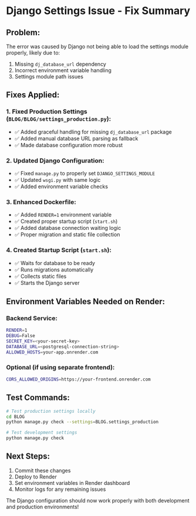 # Django Settings Issue - Fix Summary

## Problem:
The error was caused by Django not being able to load the settings module properly, likely due to:
1. Missing `dj_database_url` dependency
2. Incorrect environment variable handling
3. Settings module path issues

## Fixes Applied:

### 1. Fixed Production Settings (`BLOG/BLOG/settings_production.py`):
- ✅ Added graceful handling for missing `dj_database_url` package
- ✅ Added manual database URL parsing as fallback
- ✅ Made database configuration more robust

### 2. Updated Django Configuration:
- ✅ Fixed `manage.py` to properly set `DJANGO_SETTINGS_MODULE`
- ✅ Updated `wsgi.py` with same logic
- ✅ Added environment variable checks

### 3. Enhanced Dockerfile:
- ✅ Added `RENDER=1` environment variable
- ✅ Created proper startup script (`start.sh`)
- ✅ Added database connection waiting logic
- ✅ Proper migration and static file collection

### 4. Created Startup Script (`start.sh`):
- ✅ Waits for database to be ready
- ✅ Runs migrations automatically
- ✅ Collects static files
- ✅ Starts the Django server

## Environment Variables Needed on Render:

### Backend Service:
```bash
RENDER=1
DEBUG=False
SECRET_KEY=<your-secret-key>
DATABASE_URL=<postgresql-connection-string>
ALLOWED_HOSTS=your-app.onrender.com
```

### Optional (if using separate frontend):
```bash
CORS_ALLOWED_ORIGINS=https://your-frontend.onrender.com
```

## Test Commands:
```bash
# Test production settings locally
cd BLOG
python manage.py check --settings=BLOG.settings_production

# Test development settings
python manage.py check
```

## Next Steps:
1. Commit these changes
2. Deploy to Render
3. Set environment variables in Render dashboard
4. Monitor logs for any remaining issues

The Django configuration should now work properly with both development and production environments!
